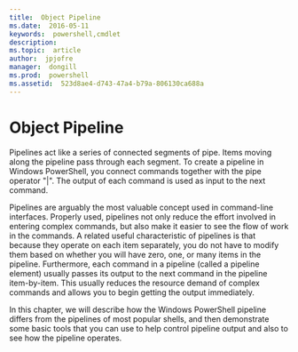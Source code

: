 ```yaml
---
title:  Object Pipeline
ms.date:  2016-05-11
keywords:  powershell,cmdlet
description:  
ms.topic:  article
author:  jpjofre
manager:  dongill
ms.prod:  powershell
ms.assetid:  523d8ae4-d743-47a4-b79a-806130ca688a
---
```


# Object Pipeline
Pipelines act like a series of connected segments of pipe. Items moving along the pipeline pass through each segment. To create a pipeline in Windows PowerShell, you connect commands together with the pipe operator "|". The output of each command is used as input to the next command.

Pipelines are arguably the most valuable concept used in command\-line interfaces. Properly used, pipelines not only reduce the effort involved in entering complex commands, but also make it easier to see the flow of work in the commands. A related useful characteristic of pipelines is that because they operate on each item separately, you do not have to modify them based on whether you will have zero, one, or many items in the pipeline. Furthermore, each command in a pipeline (called a pipeline element) usually passes its output to the next command in the pipeline item\-by\-item. This usually reduces the resource demand of complex commands and allows you to begin getting the output immediately.

In this chapter, we will describe how the Windows PowerShell pipeline differs from the pipelines of most popular shells, and then demonstrate some basic tools that you can use to help control pipeline output and also to see how the pipeline operates.

